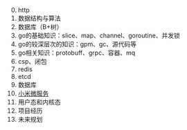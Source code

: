 0. http
1. 数据结构与算法
2. 数据库（B+树）
1. go的基础知识：slice、map、channel、goroutine、并发锁
2. go的较深层次的知识：gpm、gc、源代码等
3. go相关知识：protobuff、grpc、容器、mq
3. csp、闭包
4. redis
4. etcd 
5. 数据库
5. [小米微服务](https://github.com/bilibili/kratos)
5. 用户态和内核态
6. 项目经历
7. 未来规划
